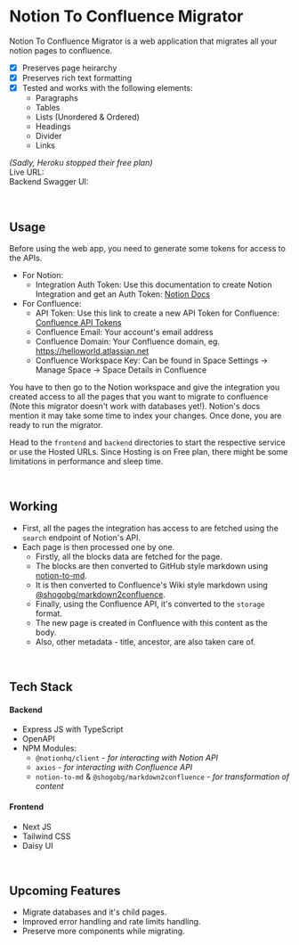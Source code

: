 # Notion To Confluence Migrator

Notion To Confluence Migrator is a web application that migrates all your notion pages to confluence.

- [x] Preserves page heirarchy
- [x] Preserves rich text formatting
- [x] Tested and works with the following elements:
  - Paragraphs
  - Tables 
  - Lists (Unordered & Ordered)
  - Headings
  - Divider
  - Links

 _(Sadly, Heroku stopped their free plan)_ <br />
 Live URL: <br />
 Backend Swagger UI: 
 
 <br />
 
 ## Usage

Before using the web app, you need to generate some tokens for access to the APIs.

 - For Notion:
   - Integration Auth Token: Use this documentation to create Notion Integration and get an Auth Token: [Notion Docs](https://developers.notion.com/docs#step-1-create-an-integration)
 - For Confluence:
   - API Token: Use this link to create a new API Token for Confluence: [Confluence API Tokens](https://id.atlassian.com/manage/api-tokens)
   - Confluence Email: Your account's email address
   - Confluence Domain: Your Confluence domain, eg. https://helloworld.atlassian.net
   - Confluence Workspace Key: Can be found in Space Settings -> Manage Space -> Space Details in Confluence
 
 
You have to then go to the Notion workspace and give the integration you created access to all the pages that you want to migrate to confluence (Note this migrator doesn't work with databases yet!). Notion's docs mention it may take some time to index your changes. Once done, you are ready to run the migrator.

Head to the `frontend` and `backend` directories to start the respective service or use the Hosted URLs. Since Hosting is on Free plan, there might be some limitations in performance and sleep time.

<br />

## Working

- First, all the pages the integration has access to are fetched using the `search` endpoint of Notion's API.
- Each page is then processed one by one.
  - Firstly, all the blocks data are fetched for the page.
  - The blocks are then converted to GitHub style markdown using [notion-to-md](https://www.npmjs.com/package/notion-to-md).
  - It is then converted to Confluence's Wiki style markdown using [@shogobg/markdown2confluence](https://www.npmjs.com/package/@shogobg/markdown2confluence).
  - Finally, using the Confluence API, it's converted to the `storage` format.
  - The new page is created in Confluence with this content as the body.
  - Also, other metadata - title, ancestor, are also taken care of.

<br />

## Tech Stack

#### Backend
- Express JS with TypeScript
- OpenAPI
- NPM Modules:
  - `@notionhq/client` *- for interacting with Notion API*
  - `axios` *- for interacting with Confluence API*
  - `notion-to-md` & `@shogobg/markdown2confluence` *- for transformation of content*

#### Frontend
- Next JS
- Tailwind CSS
- Daisy UI

<br />

## Upcoming Features

- Migrate databases and it's child pages.
- Improved error handling and rate limits handling.
- Preserve more components while migrating.
